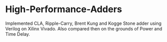 # High-Performance-Adders
Implemented CLA, Ripple-Carry, Brent Kung and Kogge Stone adder using Verilog on Xilinx Vivado. Also compared then on the grounds of Power and Time Delay.
